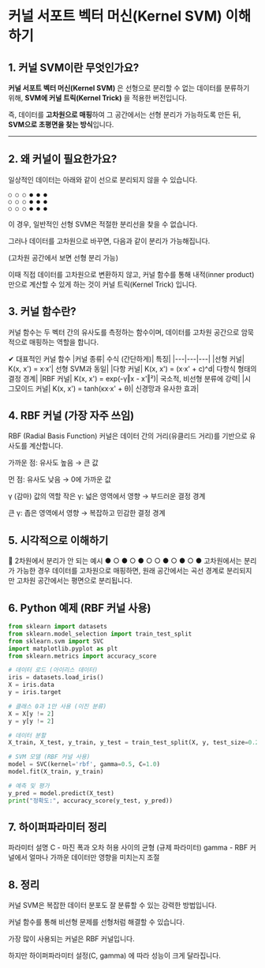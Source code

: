 # 커널 서포트 벡터 머신(Kernel SVM) 이해하기

## 1. 커널 SVM이란 무엇인가요?

**커널 서포트 벡터 머신(Kernel SVM)** 은 선형으로 분리할 수 없는 데이터를 분류하기 위해, **SVM에 커널 트릭(Kernel Trick)** 을 적용한 버전입니다.

즉, 데이터를 **고차원으로 매핑**하여 그 공간에서는 선형 분리가 가능하도록 만든 뒤, **SVM으로 초평면을 찾는 방식**입니다.

---

## 2. 왜 커널이 필요한가요?

일상적인 데이터는 아래와 같이 선으로 분리되지 않을 수 있습니다.

```text
○ ○ ○ ● ● ●
○ ○ ○ ● ● ●
○ ○ ○ ● ● ●
```
이 경우, 일반적인 선형 SVM은 적절한 분리선을 찾을 수 없습니다.

그러나 데이터를 고차원으로 바꾸면, 다음과 같이 분리가 가능해집니다.

(고차원 공간에서 보면 선형 분리 가능)


이때 직접 데이터를 고차원으로 변환하지 않고, 커널 함수를 통해 내적(inner product) 만으로 계산할 수 있게 하는 것이 커널 트릭(Kernel Trick) 입니다.

## 3. 커널 함수란?
커널 함수는 두 벡터 간의 유사도를 측정하는 함수이며, 데이터를 고차원 공간으로 암묵적으로 매핑하는 역할을 합니다.

✔ 대표적인 커널 함수
|커널 종류|	수식 (간단하게)|	특징|
|---|---|---|
|선형 커널|	K(x, x') = x·x'|	선형 SVM과 동일|
|다항 커널|	K(x, x') = (x·x' + c)^d|	다항식 형태의 결정 경계|
|RBF 커널|	K(x, x') = exp(-γ‖x - x'‖²)|	국소적, 비선형 분류에 강력|
|시그모이드 커널|	K(x, x') = tanh(κx·x' + θ)|	신경망과 유사한 효과|

## 4. RBF 커널 (가장 자주 쓰임)
RBF (Radial Basis Function) 커널은 데이터 간의 거리(유클리드 거리)를 기반으로 유사도를 계산합니다.

가까운 점: 유사도 높음 → 큰 값

먼 점: 유사도 낮음 → 0에 가까운 값

γ (감마) 값의 역할
작은 γ: 넓은 영역에서 영향 → 부드러운 결정 경계

큰 γ: 좁은 영역에서 영향 → 복잡하고 민감한 결정 경계

## 5. 시각적으로 이해하기
📍 2차원에서 분리가 안 되는 예시
● ○ ● ○ ● ○
○ ● ○ ● ○ ●
고차원에서는 분리가 가능한 경우
데이터를 고차원으로 매핑하면, 원래 공간에서는 곡선 경계로 분리되지만
고차원 공간에서는 평면으로 분리됩니다.

## 6. Python 예제 (RBF 커널 사용)
```python
from sklearn import datasets
from sklearn.model_selection import train_test_split
from sklearn.svm import SVC
import matplotlib.pyplot as plt
from sklearn.metrics import accuracy_score

# 데이터 로드 (아이리스 데이터)
iris = datasets.load_iris()
X = iris.data
y = iris.target

# 클래스 0과 1만 사용 (이진 분류)
X = X[y != 2]
y = y[y != 2]

# 데이터 분할
X_train, X_test, y_train, y_test = train_test_split(X, y, test_size=0.2)

# SVM 모델 (RBF 커널 사용)
model = SVC(kernel='rbf', gamma=0.5, C=1.0)
model.fit(X_train, y_train)

# 예측 및 평가
y_pred = model.predict(X_test)
print("정확도:", accuracy_score(y_test, y_pred))

```
## 7. 하이퍼파라미터 정리
파라미터	설명
C	- 마진 폭과 오차 허용 사이의 균형 (규제 파라미터)
gamma -	RBF 커널에서 얼마나 가까운 데이터만 영향을 미치는지 조절

## 8. 정리
커널 SVM은 복잡한 데이터 분포도 잘 분류할 수 있는 강력한 방법입니다.

커널 함수를 통해 비선형 문제를 선형처럼 해결할 수 있습니다.

가장 많이 사용되는 커널은 RBF 커널입니다.

하지만 하이퍼파라미터 설정(C, gamma) 에 따라 성능이 크게 달라집니다.

